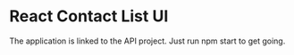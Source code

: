 # React Contact List UI

The application is linked to the API project. Just run npm start to get going.
